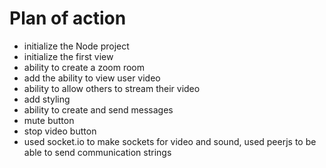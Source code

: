 # Plan of action

- initialize the Node project
- initialize the first view
- ability to create a zoom room
- add the ability to view user video
- ability to allow others to stream their video
- add styling
- ability to create and send messages
- mute button
- stop video button
- used socket.io to make sockets for video and sound, used peerjs to be able to send communication strings
